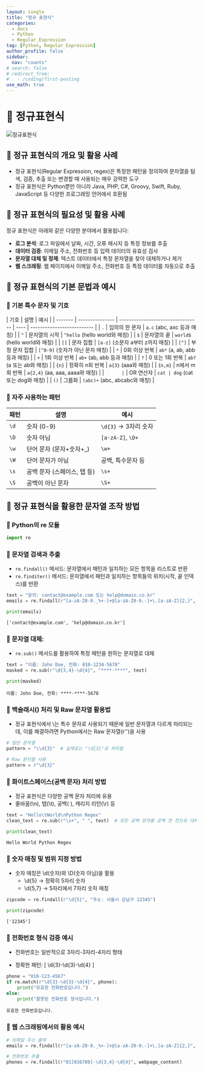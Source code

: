 ```yaml
---
layout: single
title: "정규 표현식"
categories:
  - docs
  - Python
  - Regular_Expression
tag: [Python, Regular_Expression]
author_profile: false
sidebar:
  nav: "counts"
# search: false
# redirect_from:
#   - /coding/first-posting
use_math: true
---
```


# 👑 정규표현식

![정규표현식]({{site.url}}/images/2025-03-25-Regular_Expressions/regular_expression.png)

## 🍑 정규 표현식의 개요 및 활용 사례

- 정규 표현식(Regular Expression, regex)은 특정한 패턴을 정의하여 문자열을 탐색, 검증, 추출 또는 변경할 때 사용되는 매우 강력한 도구
- 정규 표현식은 Python뿐만 아니라 Java, PHP, C#, Groovy, Swift, Ruby, JavaScript 등 다양한 프로그래밍 언어에서 호환됨

## 🍑 정규 표현식의 필요성 및 활용 사례

정규 표현식은 아래와 같은 다양한 분야에서 활용됩니다:

- **로그 분석**: 로그 파일에서 날짜, 시간, 오류 메시지 등 특정 정보를 추출
- **데이터 검증**: 이메일 주소, 전화번호 등 입력 데이터의 유효성 검사
- **문자열 대체 및 정제**: 텍스트 데이터에서 특정 문자열을 찾아 대체하거나 제거
- **웹 스크래핑**: 웹 페이지에서 이메일 주소, 전화번호 등 특정 데이터를 자동으로 추출

## 🍑 정규 표현식의 기본 문법과 예시

### 🍄 기본 특수 문자 및 기호

| 기호    | 설명            | 예시                              |
| ------- | --------------- | --------------------------------- | ---- | -------------------------- |
| `.`     | 임의의 한 문자  | `a.c` (abc, axc 등과 매칭)        |
| `^`     | 문자열의 시작   | `^hello` (hello world와 매칭)     |
| `$`     | 문자열의 끝     | `world$` (hello world와 매칭)     |
| `[]`    | 문자 집합       | `[a-z]` (소문자 a부터 z까지 매칭) |
| `[^]`   | 부정 문자 집합  | `[^0-9]` (숫자가 아닌 문자 매칭)  |
| `*`     | 0회 이상 반복   | `ab*` (a, ab, abb 등과 매칭)      |
| `+`     | 1회 이상 반복   | `ab+` (ab, abb 등과 매칭)         |
| `?`     | 0 또는 1회 반복 | `ab?` (a 또는 ab와 매칭)          |
| `{n}`   | 정확히 n회 반복 | `a{3}` (aaa와 매칭)               |
| `{n,m}` | n에서 m회 반복  | `a{2,4}` (aa, aaa, aaaa와 매칭)   |
| `       | `               | OR 연산자                         | `cat | dog` (cat 또는 dog와 매칭) |
| `()`    | 그룹화          | `(abc)+` (abc, abcabc와 매칭)     |

### 🍄 자주 사용하는 패턴

| 패턴 | 설명                        | 예시                 |
| ---- | --------------------------- | -------------------- |
| `\d` | 숫자 (0-9)                  | `\d{3}` → 3자리 숫자 |
| `\D` | 숫자 아님                   | `[a-zA-Z]`, `\D+`    |
| `\w` | 단어 문자 (문자+숫자+\_)    | `\w+`                |
| `\W` | 단어 문자가 아님            | 공백, 특수문자 등    |
| `\s` | 공백 문자 (스페이스, 탭 등) | `\s+`                |
| `\S` | 공백이 아닌 문자            | `\S+`                |

## 🍑 정규 표현식을 활용한 문자열 조작 방법

### 🍄 Python의 re 모듈

```python
import re
```

### 🍄 문자열 검색과 추출

- `re.findall()` 메서드: 문자열에서 패턴과 일치하는 모든 항목을 리스트로 반환
- `re.finditer()` 메서드: 문자열에서 패턴과 일치하는 항목들의 위치(시작, 끝 인덱스)를 반환

```python
text = "문의: contact@example.com 또는 help@domain.co.kr"
emails = re.findall(r"[a-zA-Z0-9._%+-]+@[a-zA-Z0-9.-]+\.[a-zA-Z]{2,}", text)
```

```python
print(emails)
```

    ['contact@example.com', 'help@domain.co.kr']

### 🍄 문자열 대체:

- `re.sub()` 메서드를 활용하여 특정 패턴을 원하는 문자열로 대체

```python
text = "이름: John Doe, 전화: 010-1234-5678"
masked = re.sub(r"\d{3,4}-\d{4}", "****-****", text)
```

```python
print(masked)
```

    이름: John Doe, 전화: ****-****-5678

### 🍄 백슬래시(\) 처리 및 Raw 문자열 활용법

- 정규 표현식에서 \는 특수 문자로 사용되기 때문에 일반 문자열과 다르게 처리되는데, 이를 해결하려면 Python에서는 Raw 문자열(r'')을 사용

```python
# 일반 문자열
pattern = "\\d{3}"  # 실제로는 "\d{3}"로 처리됨

# Raw 문자열 사용
pattern = r"\d{3}"
```

### 🍄 화이트스페이스(공백 문자) 처리 방법

- 정규 표현식은 다양한 공백 문자 처리에 유용
- 줄바꿈(\n), 탭(\t), 공백( ), 캐리지 리턴(\r) 등

```python
text = "Hello\tWorld\nPython Regex"
clean_text = re.sub(r"\s+", " ", text)  # 모든 공백 문자를 공백 한 칸으로 대체
```

```python
print(clean_text)
```

    Hello World Python Regex

### 🍄 숫자 매칭 및 범위 지정 방법

- 숫자 매칭은 \d(숫자)와 \D(숫자 아님)을 활용
  - \d{5} → 정확히 5자리 숫자
  - \d{5,7} → 5자리에서 7자리 숫자 매칭

```python
zipcode = re.findall(r"\d{5}", "주소: 서울시 강남구 12345")

print(zipcode)
```

    ['12345']

### 🍄 전화번호 형식 검증 예시

- 전화번호는 일반적으로 3자리-3자리-4자리 형태

- 정확한 패턴:
  [
  \d{3}-\d{3}-\d{4}
  ]

```python
phone = "010-123-4567"
if re.match(r"\d{3}-\d{3}-\d{4}", phone):
    print("유효한 전화번호입니다.")
else:
    print("잘못된 전화번호 형식입니다.")
```

    유효한 전화번호입니다.

### 🍄 웹 스크래핑에서의 활용 예시

```python
# 이메일 주소 출력
emails = re.findall(r"[a-zA-Z0-9._%+-]+@[a-zA-Z0-9.-]+\.[a-zA-Z]{2,}", webpage_content)
```

```python
# 전화번호 추출
phones = re.findall(r"01[016789]-\d{3,4}-\d{4}", webpage_content)
```
